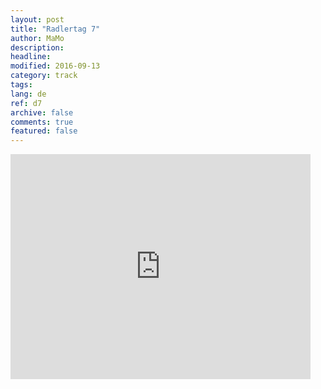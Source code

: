 ```yaml
---
layout: post
title: "Radlertag 7"
author: MaMo
description: 
headline: 
modified: 2016-09-13
category: track
tags: 
lang: de
ref: d7
archive: false
comments: true
featured: false
---
```


<iframe width="480" height="360" src="http://track-kit.net/maps_s3/?v=embed&track=229813.gpx" frameborder="0" allowfullscreen></iframe>